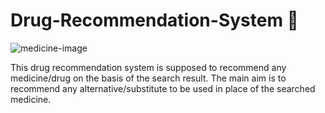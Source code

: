 # Drug-Recommendation-System 💊

![medicine-image](https://github.com/anurag-b72/medicine-recommendation-system/blob/main/images/medicine-image.jpg)

This drug recommendation system is supposed to recommend any medicine/drug on the basis of the search result.
The main aim is to recommend any alternative/substitute to be used in place of the searched medicine.











